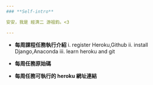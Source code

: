 ```yaml
---
### **Self-intro**

安安，我是 經濟二 游祖鈞。<3

---
```

* **每周課程任務執行介紹**
    i. register Heroku,Github
    ii. install Django,Anaconda
    iii. learn heroku and git
* **每周任務原始碼**

* **每周任務可執行的 heroku 網址連結**
